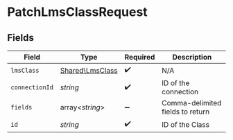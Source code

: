 # PatchLmsClassRequest


## Fields

| Field                                              | Type                                               | Required                                           | Description                                        |
| -------------------------------------------------- | -------------------------------------------------- | -------------------------------------------------- | -------------------------------------------------- |
| `lmsClass`                                         | [Shared\LmsClass](../../Models/Shared/LmsClass.md) | :heavy_check_mark:                                 | N/A                                                |
| `connectionId`                                     | *string*                                           | :heavy_check_mark:                                 | ID of the connection                               |
| `fields`                                           | array<*string*>                                    | :heavy_minus_sign:                                 | Comma-delimited fields to return                   |
| `id`                                               | *string*                                           | :heavy_check_mark:                                 | ID of the Class                                    |